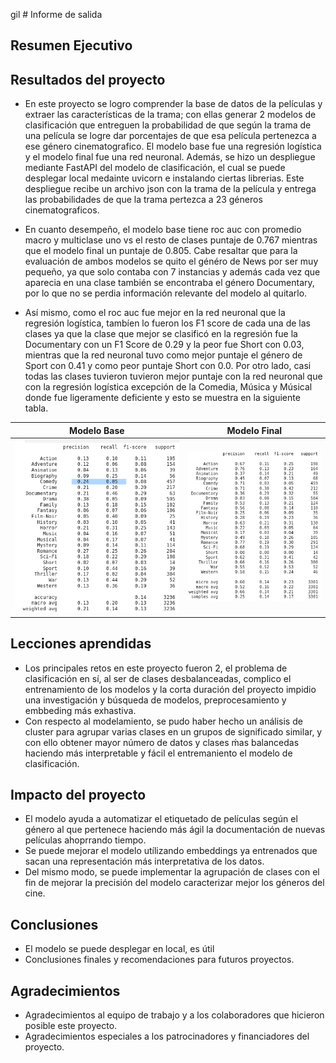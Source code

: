  gil # Informe de salida

## Resumen Ejecutivo

## Resultados del proyecto

- En este proyecto se logro comprender la base de datos de la películas y extraer las características de la trama; con ellas generar 2 modelos de clasificación que entreguen la probabilidad de que según la trama de una película se logre dar porcentajes de que esa película pertenezca a ese género cinematografico. El modelo base fue una regresión logística y el modelo final fue una red neuronal. Además, se hizo un despliegue mediante FastAPI del modelo de clasificación, el cual se puede desplegar local medainte uvicorn e instalando ciertas librerias. Este despliegue recibe un archivo json con la trama de la película y entrega las probabilidades de que la trama pertezca a 23 géneros cinematograficos.
  
- En cuanto desempeño, el modelo base tiene roc auc con promedio macro  y multiclase uno vs el resto de clases puntaje de 0.767 mientras que el modelo final un puntaje de 0.805. Cabe resaltar que para la evaluación de ambos modelos se quito el généro de News por ser muy pequeño, ya que solo contaba con 7 instancias y  además cada vez que aparecia en una clase también se encontraba el género Documentary, por lo que no se perdia información relevante del modelo al quitarlo.
  
- Así mismo, como el roc auc fue mejor en la red neuronal que la regresión logística, tambíen lo fueron los F1 score de cada una de las clases ya que la clase que mejor se clasificó en la regresión fue la Documentary con un F1 Score de 0.29 y la peor fue Short con 0.03, mientras que la red neuronal tuvo como mejor puntaje el género de Sport con 0.41 y como peor puntaje Short con 0.0. Por otro lado, casi todas las clases tuvieron tuvieron mejor puntaje con la red neuronal que con la regresión logística excepción de la Comedia, Música y Músical donde fue ligeramente deficiente y esto se muestra en la siguiente tabla.



| Modelo Base   | Modelo Final  |
| -------- | ------------- |
| ![base_class_report](images/base_class_report.png)  | ![main_class_report](images/main_class_report.png) | 


  

## Lecciones aprendidas

- Los principales retos en este proyecto fueron 2, el problema de clasificación en sí, al ser de clases desbalanceadas, complico el entrenamiento de los modelos y la corta duración del proyecto impidio una investigación y búsqueda de modelos, preprocesamiento y embbeding más exhastiva.
- Con respecto al modelamiento, se pudo haber hecho un análisis de cluster para agrupar varias clases en un grupos de significado similar, y con ello obtener mayor número de datos y clases ḿas balancedas haciendo más interpretable y fácil el entremaniento el modelo de clasificación.

## Impacto del proyecto

- El modelo ayuda a automatizar el etiquetado de películas según el género al que pertenece haciendo más ágil la documentación de nuevas películas ahoprrando tiempo.
- Se puede mejorar el modelo utílizando embeddings ya entrenados que sacan una representación más interpretativa de los datos.
- Del mismo modo, se puede implementar la agrupación de clases con el fin de mejorar la precisión del modelo caracterizar mejor los géneros del cine.

## Conclusiones

- El modelo se puede desplegar en local, es útil
- Conclusiones finales y recomendaciones para futuros proyectos.

## Agradecimientos

- Agradecimientos al equipo de trabajo y a los colaboradores que hicieron posible este proyecto.
- Agradecimientos especiales a los patrocinadores y financiadores del proyecto.

